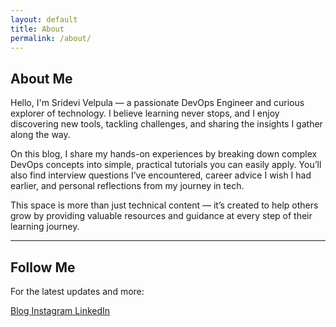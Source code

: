```yaml
---
layout: default
title: About
permalink: /about/
---
```


<section class="about-intro">
  <h1>About Me</h1>

  <p>Hello, I'm Sridevi Velpula — a passionate DevOps Engineer and curious explorer of technology. I believe learning never stops, and I enjoy discovering new tools, tackling challenges, and sharing the insights I gather along the way.</p>

  <p>On this blog, I share my hands-on experiences by breaking down complex DevOps concepts into simple, practical tutorials you can easily apply. You’ll also find interview questions I’ve encountered, career advice I wish I had earlier, and personal reflections from my journey in tech.</p>

  <p>This space is more than just technical content — it’s created to help others grow by providing valuable resources and guidance at every step of their learning journey.</p>
</section>

<hr>

<section class="about-follow">
  <h2>Follow Me</h2>

  <p>For the latest updates and more:</p>

  <div class="social-badges social-left">
    <a href="https://srideviblogs.github.io/" class="btn blog-btn" target="_blank" rel="noopener">
      <i class="fas fa-blog"></i> Blog
    </a>
    <a href="https://instagram.com/everydayjournalblog" class="btn instagram-btn" target="_blank" rel="noopener">
      <i class="fab fa-instagram"></i> Instagram
    </a>
    <a href="https://www.linkedin.com/in/sandeep-pochu-27589b274/" class="btn linkedin-btn" target="_blank" rel="noopener">
      <i class="fab fa-linkedin"></i> LinkedIn
    </a>
  </div>
</section>

